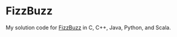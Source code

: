 # FizzBuzz

My solution code for [FizzBuzz](http://c2.com/cgi/wiki?FizzBuzzTest "FizzBuzz") in C, C++, Java, Python, and Scala.